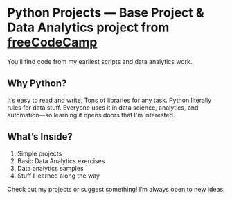 # Python Projects — Base Project & Data Analytics project from [freeCodeCamp](https://www.freecodecamp.org/)

You’ll find code from my earliest scripts and data analytics work.

## Why Python?

It’s easy to read and write, Tons of libraries for any task. Python literally rules for data stuff.
Everyone uses it in data science, analytics, and automation—so learning it opens doors that I'm interested.

## What’s Inside?

1. Simple projects
2. Basic Data Analytics exercises
3. Data analytics samples
4. Stuff I learned along the way

Check out my projects or suggest something!
I’m always open to new ideas.

